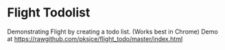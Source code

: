 # Flight Todolist

Demonstrating Flight by creating a todo list.  (Works best in Chrome)
Demo at https://rawgithub.com/pksjce/flight_todo/master/index.html
